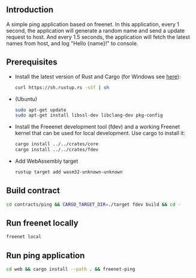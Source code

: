 ## Introduction

A simple ping application based on freenet. In this application, every 1 second, the application will generate a random name and send a update request to host.
And every 1.5 seconds, the application will fetch the latest names from host, and log "Hello {name}!" to console.

## Prerequisites

- Install the latest version of Rust and Cargo (for Windows
  see [here](https://rustup.rs/)):

  ```bash
  curl https://sh.rustup.rs -sSf | sh
  ```

- (Ubuntu)

  ```bash
  sudo apt-get update
  sudo apt-get install libssl-dev libclang-dev pkg-config
  ```

- Install the Freeenet development tool (fdev) and a working Freenet kernel that can be used for local development. Use cargo to install it:

  ```bash
  cargo install ../../crates/core
  cargo install ../../crates/fdev
  ```

- Add WebAssembly target

  ```bash
  rustup target add wasm32-unknown-unknown
  ```

## Build contract

```bash
cd contracts/ping && CARGO_TARGET_DIR=./target fdev build && cd -
```

## Run freenet locally

```bash
freenet local
```

## Run ping application

```bash
cd web && cargo install --path . && freenet-ping
```
